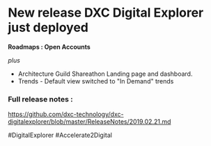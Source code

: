  
# New release DXC Digital Explorer just deployed

**Roadmaps : Open Accounts**

_plus_
- Architecture Guild Shareathon Landing page and dashboard.
- Trends - Default view switched to "In Demand" trends

### Full release notes : 
https://github.com/dxc-technology/dxc-digitalexplorer/blob/master/ReleaseNotes/2019.02.21.md

#DigitalExplorer #Accelerate2Digital

